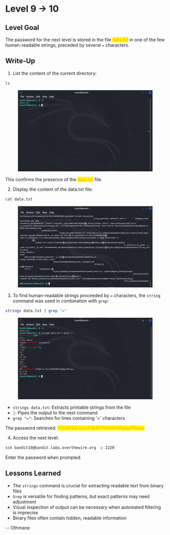 # Level 9 → 10

## Level Goal

The password for the next level is stored in the file <mark style="color:orange;">data.txt</mark> in one of the few human-readable strings, preceded by several `=` characters.



## Write-Up

1. List the content of the current directory:

```sh
ls
```

<figure><img src="../../../../.gitbook/assets/image (15).png" alt="ls"><figcaption></figcaption></figure>

This confirms the presence of the <mark style="color:orange;">data.txt</mark> file.

2. Display the content of the data.txt file:

```sh
cat data.txt
```

<figure><img src="../../../../.gitbook/assets/image (17).png" alt="cat data.txt"><figcaption></figcaption></figure>

3. To find human-readable strings proceeded by `=` characters, the `string` command was used in combination with `grep`:

```sh
strings data.txt | grep "="
```

<figure><img src="../../../../.gitbook/assets/image (18).png" alt="strings data.txt | grep &#x22;=&#x22;"><figcaption></figcaption></figure>

* `strings data.txt`: Extracts printable strings from the file
* `|`: Pipes the output to the next command
* `grep "="`: Searches for lines containing '=' characters

The password retrieved: <mark style="color:orange;">FGUW5ilLVJrxX9kMYMmlN4MgbpfMiqey</mark>

4. Access the next level:

```sh
ssh bandit10@bandit.labs.overthewire.org -p 2220
```

Enter the password when prompted.



## Lessons Learned

* The `strings` command is crucial for extracting readable text from binary files
* `Grep` is versatile for finding patterns, but exact patterns may need adjustment
* Visual inspection of output can be necessary when automated filtering is imprecise
* Binary files often contain hidden, readable information



\-- Othmane



